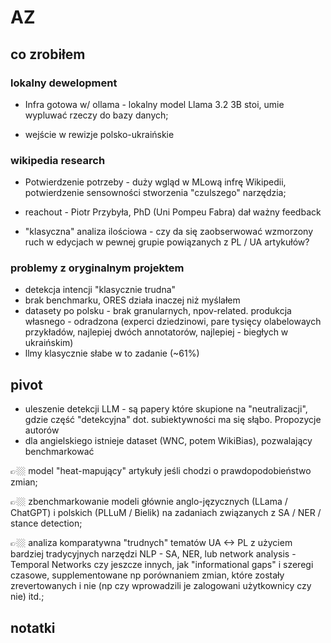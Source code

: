 # AZ

## co zrobiłem

### lokalny dewelopment

- Infra gotowa w/ ollama - lokalny model Llama 3.2 3B stoi, umie wypluwać rzeczy do bazy danych;

- wejście w rewizje polsko-ukraińskie

### wikipedia research

- Potwierdzenie potrzeby - duży wgląd w MLową infrę Wikipedii, potwierdzenie sensowności stworzenia "czulszego" narzędzia;

- reachout - Piotr Przybyła, PhD (Uni Pompeu Fabra) dał ważny feedback

- "klasyczna" analiza ilościowa - czy da się zaobserwować wzmorzony ruch w edycjach w pewnej grupie powiązanych z PL / UA artykułów?

### problemy z oryginalnym projektem

- detekcja intencji "klasycznie trudna"
- brak benchmarku, ORES działa inaczej niż myślałem
- datasety po polsku - brak granularnych, npov-related. produkcja własnego - odradzona (experci dziedzinowi, pare tysięcy olabelowaych przykładów, najlepiej dwóch annotatorów, najlepiej - biegłych w ukraińskim)
- llmy klasycznie słabe w to zadanie (~61%)

## pivot

- uleszenie detekcji LLM - są papery które skupione na "neutralizacji", gdzie część "detekcyjna" dot. subiektywności ma się słąbo. Propozycje autorów
- dla angielskiego istnieje dataset (WNC, potem WikiBias), pozwalający benchmarkować

👉🏼 model "heat-mapujący" artykuły jeśli chodzi o prawdopodobieństwo zmian;

👉🏼 zbenchmarkowanie modeli głównie anglo-języcznych (LLama / ChatGPT) i polskich (PLLuM / Bielik) na zadaniach związanych z SA / NER / stance detection;

👉🏼 analiza komparatywna "trudnych" tematów UA <-> PL z użyciem bardziej tradycyjnych narzędzi NLP - SA, NER, lub network analysis - Temporal Networks czy jeszcze innych, jak "informational gaps" i szeregi czasowe, supplementowane np porównaniem zmian, które zostały zrevertowanych i nie (np czy wprowadzili je zalogowani użytkownicy czy nie) itd.;

## notatki
